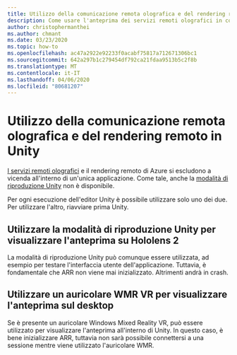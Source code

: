 ```yaml
---
title: Utilizzo della comunicazione remota olografica e del rendering remoto in Unity
description: Come usare l'anteprima dei servizi remoti olografici in combinazione con il rendering remoto di AzureHow Holographic Remoting preview can be used in combination with Azure Remote Rendering
author: christophermanthei
ms.author: chmant
ms.date: 03/23/2020
ms.topic: how-to
ms.openlocfilehash: ac47a2922e92233f0acabf75817a712671306bc1
ms.sourcegitcommit: 642a297b1c279454df792ca21fdaa9513b5c2f8b
ms.translationtype: MT
ms.contentlocale: it-IT
ms.lasthandoff: 04/06/2020
ms.locfileid: "80681207"
---
```

# <a name="use-holographic-remoting-and-remote-rendering-in-unity"></a>Utilizzo della comunicazione remota olografica e del rendering remoto in Unity

[I servizi remoti olografici](https://docs.microsoft.com/windows/mixed-reality/holographic-remoting-player) e il rendering remoto di Azure si escludono a vicenda all'interno di un'unica applicazione. Come tale, anche la [modalità di riproduzione Unity](https://docs.microsoft.com/windows/mixed-reality/unity-play-mode) non è disponibile.

Per ogni esecuzione dell'editor Unity è possibile utilizzare solo uno dei due. Per utilizzare l'altro, riavviare prima Unity.

## <a name="use-unity-play-mode-to-preview-on-hololens-2"></a>Utilizzare la modalità di riproduzione Unity per visualizzare l'anteprima su Hololens 2

 La modalità di riproduzione Unity può comunque essere utilizzata, ad esempio per testare l'interfaccia utente dell'applicazione. Tuttavia, è fondamentale che ARR non viene mai inizializzato. Altrimenti andrà in crash.

## <a name="use-a-wmr-vr-headset-to-preview-on-desktop"></a>Utilizzare un auricolare WMR VR per visualizzare l'anteprima sul desktop

Se è presente un auricolare Windows Mixed Reality VR, può essere utilizzato per visualizzare l'anteprima all'interno di Unity. In questo caso, è bene inizializzare ARR, tuttavia non sarà possibile connettersi a una sessione mentre viene utilizzato l'auricolare WMR.
